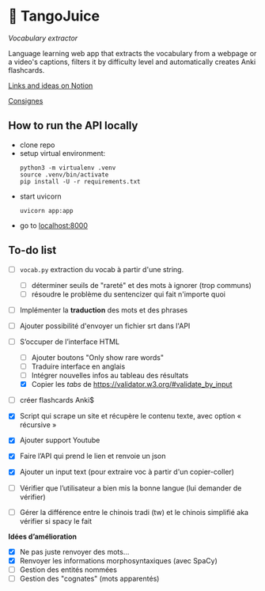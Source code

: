 # :beverage_box: TangoJuice
*Vocabulary extractor*

Language learning web app that extracts the vocabulary from a webpage or a video's captions, filters it by difficulty level and automatically creates Anki flashcards.

[Links and ideas on Notion](https://sturdy-starfish-3ee.notion.site/Projet-API-31a173f329eb45c4acdcfc5e60d851e1)

[Consignes](https://loicgrobol.github.io/web-interfaces/assignments/projets.html)

## How to run the API locally
* clone repo
* setup virtual environment:
    ```console
    python3 -m virtualenv .venv
    source .venv/bin/activate
    pip install -U -r requirements.txt
    ```
* start uvicorn 
    ```console
    uvicorn app:app
    ```
* go to [localhost:8000](http://localhost:8000)

## To-do list

- [ ]  `vocab.py` extraction du vocab à partir d'une string.
    - [ ] déterminer seuils de "rareté" et des mots à ignorer (trop communs)
    - [ ] résoudre le problème du sentencizer qui fait n'importe quoi
- [ ] Implémenter la **traduction** des mots et des phrases
- [ ] Ajouter possibilité d'envoyer un fichier srt dans l'API
- [ ]  S’occuper de l’interface HTML
    - [ ] Ajouter boutons "Only show rare words"
    - [ ] Traduire interface en anglais
    - [ ] Intégrer nouvelles infos au tableau des résultats
    - [x] Copier les *tabs* de https://validator.w3.org/#validate_by_input
- [ ]  créer flashcards Anki$
- [x]  Script qui scrape un site et récupère le contenu texte, avec option « récursive »
- [x]  Ajouter support Youtube
- [x]  Faire l’API qui prend le lien  et renvoie un json
- [x] Ajouter un input text (pour extraire voc à partir d'un copier-coller)
- [ ] Vérifier que l’utilisateur a bien mis la bonne langue (lui demander de vérifier)
- [ ] Gérer la différence entre le chinois tradi (tw) et le chinois simplifié aka vérifier si spacy le fait




**Idées d’amélioration**

- [x]  Ne pas juste renvoyer des mots…
- [x]  Renvoyer les informations morphosyntaxiques (avec SpaCy)
- [ ]  Gestion des entités nommées
- [ ]  Gestion des "cognates" (mots apparentés)
